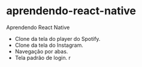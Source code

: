 # aprendendo-react-native

Aprendendo React Native

-   Clone da tela do player do Spotify.
-   Clone da tela do Instagram.
-   Navegação por abas.
-   Tela padrão de login.
r